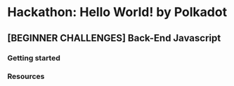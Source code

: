 # Hackathon: Hello World! by Polkadot
## [BEGINNER CHALLENGES] Back-End Javascript

### Getting started

### Resources